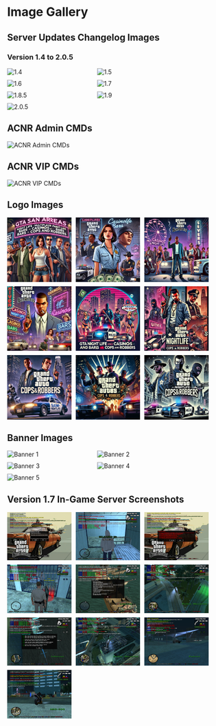 # Image Gallery

## Server Updates Changelog Images

### Version 1.4 to 2.0.5

<div style="display: flex; flex-wrap: wrap; gap: 10px;">
  <img src="https://raw.githubusercontent.com/Kingvornex/ACNR-OPENMP/refs/heads/main/images/1.4.png" width="200" alt="1.4" />
  <img src="https://raw.githubusercontent.com/Kingvornex/ACNR-OPENMP/refs/heads/main/images/1.5.png" width="200" alt="1.5" />
  <img src="https://raw.githubusercontent.com/Kingvornex/ACNR-OPENMP/refs/heads/main/images/1.6.png" width="200" alt="1.6" />
  <img src="https://raw.githubusercontent.com/Kingvornex/ACNR-OPENMP/refs/heads/main/images/1.7.png" width="200" alt="1.7" />
  <img src="https://raw.githubusercontent.com/Kingvornex/ACNR-OPENMP/refs/heads/main/images/1.8.5.png" width="200" alt="1.8.5" />
  <img src="https://raw.githubusercontent.com/Kingvornex/ACNR-OPENMP/refs/heads/main/images/1.9.png" width="200" alt="1.9" />
  <img src="https://raw.githubusercontent.com/Kingvornex/ACNR-OPENMP/refs/heads/main/images/2.1.0.png" width="200" alt="2.0.5" />
</div>

## ACNR Admin CMDs
<div style="display: flex; flex-wrap: wrap; gap: 10px;">
  <img src="https://raw.githubusercontent.com/Kingvornex/ACNR-OPENMP/refs/heads/main/images/ACNR_ADMIN_CMDs_Just_SAMP_RozBlog_COM_.png" width="300" alt="ACNR Admin CMDs" />
</div>

## ACNR VIP CMDs
<div style="display: flex; flex-wrap: wrap; gap: 10px;">
  <img src="https://raw.githubusercontent.com/Kingvornex/ACNR-OPENMP/refs/heads/main/images/ACNR_VIP_CMDs_Just_SaMp_RozBlog_COM_.png" width="300" alt="ACNR VIP CMDs" />
</div>

## Logo Images

<div style="display: flex; flex-wrap: wrap; gap: 10px;">
  <img src="https://raw.githubusercontent.com/Kingvornex/ACNR-OPENMP/refs/heads/main/images/ai%20(1).png" width="150" alt="Logo 1" />
  <img src="https://raw.githubusercontent.com/Kingvornex/ACNR-OPENMP/refs/heads/main/images/ai%20(2).png" width="150" alt="Logo 2" />
  <img src="https://raw.githubusercontent.com/Kingvornex/ACNR-OPENMP/refs/heads/main/images/ai%20(3).png" width="150" alt="Logo 3" />
  <img src="https://raw.githubusercontent.com/Kingvornex/ACNR-OPENMP/refs/heads/main/images/ai%20(4).png" width="150" alt="Logo 4" />
  <img src="https://raw.githubusercontent.com/Kingvornex/ACNR-OPENMP/refs/heads/main/images/ai%20(5).png" width="150" alt="Logo 5" />
  <img src="https://raw.githubusercontent.com/Kingvornex/ACNR-OPENMP/refs/heads/main/images/ai%20(6).png" width="150" alt="Logo 6" />
  <img src="https://raw.githubusercontent.com/Kingvornex/ACNR-OPENMP/refs/heads/main/images/ai%20(7).png" width="150" alt="Logo 7" />
  <img src="https://raw.githubusercontent.com/Kingvornex/ACNR-OPENMP/refs/heads/main/images/ai%20(8).png" width="150" alt="Logo 8" />
  <img src="https://raw.githubusercontent.com/Kingvornex/ACNR-OPENMP/refs/heads/main/images/ai%20(9).png" width="150" alt="Logo 9" />
</div>

## Banner Images

<div style="display: flex; flex-wrap: wrap; gap: 10px;">
  <img src="https://raw.githubusercontent.com/Kingvornex/ACNR-OPENMP/refs/heads/main/images/banner%20(1).jpeg" width="200" alt="Banner 1" />
  <img src="https://raw.githubusercontent.com/Kingvornex/ACNR-OPENMP/refs/heads/main/images/banner%20(1).jpg" width="200" alt="Banner 2" />
  <img src="https://raw.githubusercontent.com/Kingvornex/ACNR-OPENMP/refs/heads/main/images/banner%20(1).png" width="200" alt="Banner 3" />
  <img src="https://raw.githubusercontent.com/Kingvornex/ACNR-OPENMP/refs/heads/main/images/banner%20(2).jpg" width="200" alt="Banner 4" />
  <img src="https://raw.githubusercontent.com/Kingvornex/ACNR-OPENMP/refs/heads/main/images/banner%20(2).png" width="200" alt="Banner 5" />
</div>

## Version 1.7 In-Game Server Screenshots

<div style="display: flex; flex-wrap: wrap; gap: 10px;">
  <!-- Add more screenshots here -->
  <img src="https://github.com/Kingvornex/ACNR-OPENMP/blob/main/images/1.7/sa-mp-000.png?raw=true" width="150" alt="Screenshot 1" />
  <img src="https://github.com/Kingvornex/ACNR-OPENMP/blob/main/images/1.7/sa-mp-0000.png?raw=true" width="150" alt="Screenshot 2" />
  <img src="https://github.com/Kingvornex/ACNR-OPENMP/blob/main/images/1.7/sa-mp-001.png?raw=true" width="150" alt="Screenshot 3" />
  <img src="https://github.com/Kingvornex/ACNR-OPENMP/blob/main/images/1.7/sa-mp-0010.png?raw=true" width="150" alt="Screenshot 4" />
  <img src="https://github.com/Kingvornex/ACNR-OPENMP/blob/main/images/1.7/sa-mp-002.png?raw=true" width="150" alt="Screenshot 5" />
  <img src="https://github.com/Kingvornex/ACNR-OPENMP/blob/main/images/1.7/sa-mp-0020.png?raw=true" width="150" alt="Screenshot 6" />
  <img src="https://github.com/Kingvornex/ACNR-OPENMP/blob/main/images/1.7/sa-mp-003.png?raw=true" width="150" alt="Screenshot 7" />
  <img src="https://github.com/Kingvornex/ACNR-OPENMP/blob/main/images/1.7/sa-mp-0030.png?raw=true" width="150" alt="Screenshot 8" />
  <img src="https://github.com/Kingvornex/ACNR-OPENMP/blob/main/images/1.7/sa-mp-004.png?raw=true" width="150" alt="Screenshot 9" />
  <img src="https://github.com/Kingvornex/ACNR-OPENMP/blob/main/images/1.7/sa-mp-005.png?raw=true" width="150" alt="Screenshot 10" />
  <!-- Continue adding more screenshots if needed -->
</div>
